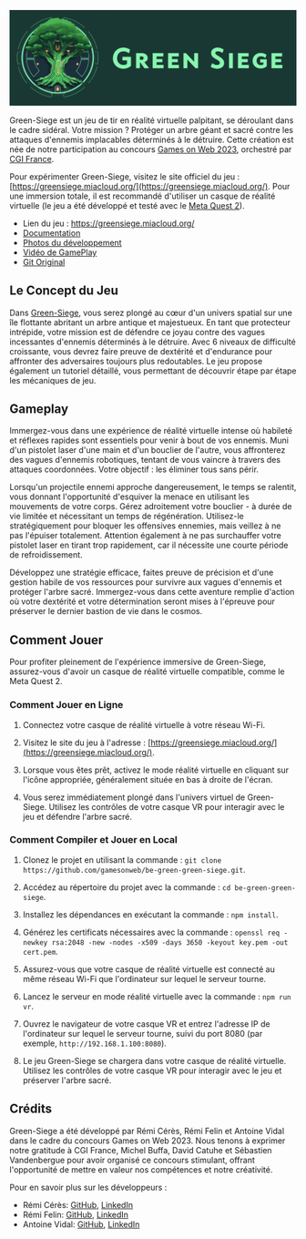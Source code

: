 ![Logo de Green Siege](src/assets/logo.png)

Green-Siege est un jeu de tir en réalité virtuelle palpitant, se déroulant dans le cadre sidéral. Votre mission ? Protéger un arbre géant et sacré contre les attaques d'ennemis implacables déterminés à le détruire. Cette création est née de notre participation au concours [Games on Web 2023](https://www.cgi.com/france/fr-fr/event/games-on-web-2023), orchestré par [CGI France](https://www.cgi.com/france/fr-fr/).

Pour expérimenter Green-Siege, visitez le site officiel du jeu : [https://greensiege.miacloud.org/](https://greensiege.miacloud.org/). Pour une immersion totale, il est recommandé d'utiliser un casque de réalité virtuelle (le jeu a été développé et testé avec le [Meta Quest 2](https://www.meta.com/fr/en/quest/products/quest-2/)).

- Lien du jeu : https://greensiege.miacloud.org/
- [Documentation](./DOCUMENTATION.md)
- [Photos du développement](https://photos.app.goo.gl/UehrKyVD4UDjgxXX9)
- [Vidéo de GamePlay](https://youtu.be/cvqwD1WY90I)
- [Git Original](https://github.com/Brotherta/green-siege)

## Le Concept du Jeu

Dans [Green-Siege](https://greensiege.miacloud.org/), vous serez plongé au cœur d'un univers spatial sur une île flottante abritant un arbre antique et majestueux. En tant que protecteur intrépide, votre mission est de défendre ce joyau contre des vagues incessantes d'ennemis déterminés à le détruire. Avec 6 niveaux de difficulté croissante, vous devrez faire preuve de dextérité et d'endurance pour affronter des adversaires toujours plus redoutables. Le jeu propose également un tutoriel détaillé, vous permettant de découvrir étape par étape les mécaniques de jeu.

## Gameplay

Immergez-vous dans une expérience de réalité virtuelle intense où habileté et réflexes rapides sont essentiels pour venir à bout de vos ennemis. Muni d'un pistolet laser d'une main et d'un bouclier de l'autre, vous affronterez des vagues d'ennemis robotiques, tentant de vous vaincre à travers des attaques coordonnées. Votre objectif : les éliminer tous sans périr.

Lorsqu'un projectile ennemi approche dangereusement, le temps se ralentit, vous donnant l'opportunité d'esquiver la menace en utilisant les mouvements de votre corps. Gérez adroitement votre bouclier - à durée de vie limitée et nécessitant un temps de régénération. Utilisez-le stratégiquement pour bloquer les offensives ennemies, mais veillez à ne pas l'épuiser totalement. Attention également à ne pas surchauffer votre pistolet laser en tirant trop rapidement, car il nécessite une courte période de refroidissement.

Développez une stratégie efficace, faites preuve de précision et d'une gestion habile de vos ressources pour survivre aux vagues d'ennemis et protéger l'arbre sacré. Immergez-vous dans cette aventure remplie d'action où votre dextérité et votre détermination seront mises à l'épreuve pour préserver le dernier bastion de vie dans le cosmos.

## Comment Jouer

Pour profiter pleinement de l'expérience immersive de Green-Siege, assurez-vous d'avoir un casque de réalité virtuelle compatible, comme le Meta Quest 2.

### Comment Jouer en Ligne

1. Connectez votre casque de réalité virtuelle à votre réseau Wi-Fi.
  
2. Visitez le site du jeu à l'adresse : [https://greensiege.miacloud.org/](https://greensiege.miacloud.org/).
  
3. Lorsque vous êtes prêt, activez le mode réalité virtuelle en cliquant sur l'icône appropriée, généralement située en bas à droite de l'écran.
  
4. Vous serez immédiatement plongé dans l'univers virtuel de Green-Siege. Utilisez les contrôles de votre casque VR pour interagir avec le jeu et défendre l'arbre sacré.

### Comment Compiler et Jouer en Local

1. Clonez le projet en utilisant la commande : `git clone https://github.com/gamesonweb/be-green-green-siege.git`.
  
2. Accédez au répertoire du projet avec la commande : `cd be-green-green-siege`.
  
3. Installez les dépendances en exécutant la commande : `npm install`.
  
4. Générez les certificats nécessaires avec la commande : `openssl req -newkey rsa:2048 -new -nodes -x509 -days 3650 -keyout key.pem -out cert.pem`.
  
5. Assurez-vous que votre casque de réalité virtuelle est connecté au même réseau Wi-Fi que l'ordinateur sur lequel le serveur tourne.
  
6. Lancez le serveur en mode réalité virtuelle avec la commande : `npm run vr`.
  
7. Ouvrez le navigateur de votre casque VR et entrez l'adresse IP de l'ordinateur sur lequel le serveur tourne, suivi du port 8080 (par exemple, `http://192.168.1.100:8080`).
  
8. Le jeu Green-Siege se chargera dans votre casque de réalité virtuelle. Utilisez les contrôles de votre casque VR pour interagir avec le jeu et préserver l'arbre sacré.
  
## Crédits

Green-Siege a été développé par Rémi Cérès, Rémi Felin et Antoine Vidal dans le cadre du concours Games on Web 2023. Nous tenons à exprimer notre gratitude à CGI France, Michel Buffa, David Catuhe et Sébastien Vandenbergue pour avoir organisé ce concours stimulant, offrant l'opportunité de mettre en valeur nos compétences et notre créativité.

Pour en savoir plus sur les développeurs :

- Rémi Cérès: [GitHub](https://github.com/remiceres), [LinkedIn](https://www.linkedin.com/in/remiceres/)
- Rémi Felin: [GitHub](https://github.com/RemiFELIN), [LinkedIn](https://www.linkedin.com/in/r%C3%A9mi-felin-b100b8173/)
- Antoine Vidal: [GitHub](https://github.com/Brotherta), [LinkedIn](https://www.linkedin.com/in/antoine-vidal-mazuy)